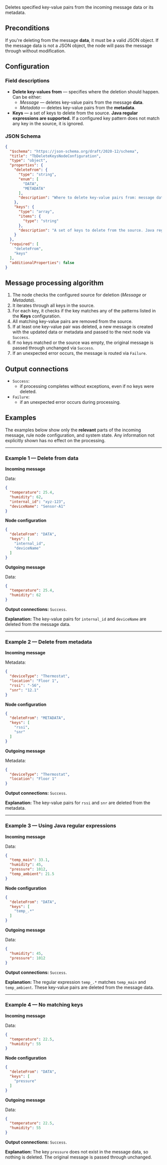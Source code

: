 Deletes specified key-value pairs from the incoming message data or its metadata.

## Preconditions

If you're deleting from the message **data**, it must be a valid JSON object. If the message data is not a JSON object, the node will pass the message through without modification.

## Configuration

### Field descriptions

* **Delete key-values from** — specifies where the deletion should happen. Can be either:
    * *Message* — deletes key-value pairs from the message **data**.
    * *Metadata* — deletes key-value pairs from the **metadata**.
* **Keys** — a set of keys to delete from the source. **Java regular expressions are supported.** If a configured key pattern does not match any key in the source, it is ignored.

### JSON Schema

```json
{
  "$schema": "https://json-schema.org/draft/2020-12/schema",
  "title": "TbDeleteKeysNodeConfiguration",
  "type": "object",
  "properties": {
    "deleteFrom": {
      "type": "string",
      "enum": [
        "DATA",
        "METADATA"
      ],
      "description": "Where to delete key-value pairs from: message data or metadata."
    },
    "keys": {
      "type": "array",
      "items": {
        "type": "string"
      },
      "description": "A set of keys to delete from the source. Java regular expressions are supported."
    }
  },
  "required": [
    "deleteFrom",
    "keys"
  ],
  "additionalProperties": false
}
```

## Message processing algorithm

1. The node checks the configured source for deletion (*Message* or *Metadata*).
2. It iterates through all keys in the source.
3. For each key, it checks if the key matches any of the patterns listed in the **Keys** configuration.
4. All matching key-value pairs are removed from the source.
5. If at least one key-value pair was deleted, a new message is created with the updated data or metadata and passed to the next node via `Success`.
6. If no keys matched or the source was empty, the original message is passed through unchanged via `Success`.
7. If an unexpected error occurs, the message is routed via `Failure`.

## Output connections

* `Success`:
    * if processing completes without exceptions, even if no keys were deleted.
* `Failure`:
    * if an unexpected error occurs during processing.

## Examples

The examples below show only the **relevant** parts of the incoming message, rule node configuration, and system state. Any information not explicitly shown has no effect on the
processing.

-----

### Example 1 — Delete from data

**Incoming message**

Data:

```json
{
  "temperature": 25.4,
  "humidity": 62,
  "internal_id": "xyz-123",
  "deviceName": "Sensor-A1"
}
```

**Node configuration**

```json
{
  "deleteFrom": "DATA",
  "keys": [
    "internal_id",
    "deviceName"
  ]
}
```

**Outgoing message**

Data:

```json
{
  "temperature": 25.4,
  "humidity": 62
}
```

**Output connections:** `Success`.

**Explanation:** The key-value pairs for `internal_id` and `deviceName` are deleted from the message data.

-----

### Example 2 — Delete from metadata

**Incoming message**

Metadata:

```json
{
  "deviceType": "Thermostat",
  "location": "Floor 1",
  "rssi": "-56",
  "snr": "12.1"
}
```

**Node configuration**

```json
{
  "deleteFrom": "METADATA",
  "keys": [
    "rssi",
    "snr"
  ]
}
```

**Outgoing message**

Metadata:

```json
{
  "deviceType": "Thermostat",
  "location": "Floor 1"
}
```

**Output connections:** `Success`.

**Explanation:** The key-value pairs for `rssi` and `snr` are deleted from the metadata.

-----

### Example 3 — Using Java regular expressions

**Incoming message**

Data:

```json
{
  "temp_main": 33.1,
  "humidity": 45,
  "pressure": 1012,
  "temp_ambient": 21.5
}
```

**Node configuration**

```json
{
  "deleteFrom": "DATA",
  "keys": [
    "temp_.*"
  ]
}
```

**Outgoing message**

Data:

```json
{
  "humidity": 45,
  "pressure": 1012
}
```

**Output connections:** `Success`.

**Explanation:** The regular expression `temp_.*` matches `temp_main` and `temp_ambient`. These key-value pairs are deleted from the message data.

-----

### Example 4 — No matching keys

**Incoming message**

Data:

```json
{
  "temperature": 22.5,
  "humidity": 55
}
```

**Node configuration**

```json
{
  "deleteFrom": "DATA",
  "keys": [
    "pressure"
  ]
}
```

**Outgoing message**

Data:

```json
{
  "temperature": 22.5,
  "humidity": 55
}
```

**Output connections:** `Success`.

**Explanation:** The key `pressure` does not exist in the message data, so nothing is deleted. The original message is passed through unchanged.

